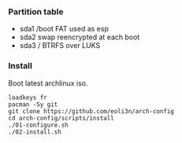 ### Partition table

- sda1
  /boot
  FAT used as esp
- sda2
  swap
  reencrypted at each boot
- sda3
  /
  BTRFS over LUKS

### Install

Boot latest archlinux iso.

```
loadkeys fr
pacman -Sy git
git clone https://github.com/eoli3n/arch-config
cd arch-config/scripts/install
./01-configure.sh
./02-install.sh
```
